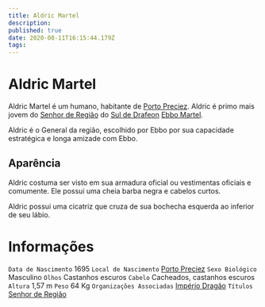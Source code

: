 ```yaml
---
title: Aldric Martel
description: 
published: true
date: 2020-08-11T16:15:44.179Z
tags: 
---
```


# Aldric Martel
Aldric Martel é um humano, habitante de [Porto Preciez](http://localhost/en/lugares/plano-material/drafeon/sul-de-drafeon/porto-preciez). Aldric é primo mais jovem do [Senhor de Região](http://localhost/en/rankings-e-titulos/senhor-de-regiao) do [Sul de Drafeon](http://localhost/en/lugares/plano-material/drafeon/sul-de-drafeon) [Ebbo Martel](http://localhost/en/individuos/ebbo-martel).

Aldric é o General da região, escolhido por Ebbo por sua capacidade estratégica e longa amizade com Ebbo.

## Aparência
Aldric costuma ser visto em sua armadura oficial ou vestimentas oficiais e comumente. Ele possui uma cheia barba negra e cabelos curtos.

Aldric possui uma cicatriz que cruza de sua bochecha esquerda ao inferior de seu lábio.

# Informações
`Data de Nascimento` 1695
`Local de Nascimento` [Porto Preciez](http://localhost/lugares/plano-material/drafeon/sul-de-drafeon/porto-preciez#porto-preciez)
`Sexo Biológico` Masculino
`Olhos` Castanhos escuros
`Cabelo` Cacheados, castanhos escuros
`Altura` 1,57 m
`Peso` 64 Kg
`Organizações Associadas` [Império Dragão](http://localhost/faccoes/nacoes/imperio-dragao#imperio-dragao)
`Títulos` [Senhor de Região](http://localhost/en/rankings-e-titulos/senhor-de-regiao)